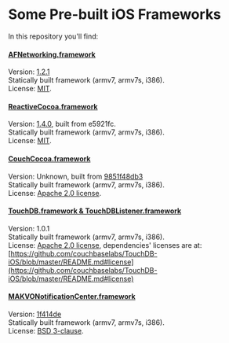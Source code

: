 Some Pre-built iOS Frameworks
=============================

In this repository you'll find:

#### [AFNetworking.framework](https://github.com/AFNetworking/AFNetworking)
Version: [1.2.1](https://github.com/AFNetworking/AFNetworking/commit/215a32e23c0d605983779d12d5026ced5cc2bf28)  
Statically built framework (armv7, armv7s, i386).  
License: [MIT](https://github.com/AFNetworking/AFNetworking/blob/master/LICENSE).

#### [ReactiveCocoa.framework](https://github.com/ReactiveCocoa/ReactiveCocoa)  
Version: [1.4.0](https://github.com/ReactiveCocoa/ReactiveCocoa/tree/v1.4.0), built from e5921fc.  
Statically built framework (armv7, armv7s, i386).  
License: [MIT](http://opensource.org/licenses/MIT).

#### [CouchCocoa.framework](https://github.com/couchbaselabs/CouchCocoa)  
Version: Unknown, built from [9851f48db3](https://github.com/couchbaselabs/CouchCocoa/commit/9851f48db3fb9e0a0bfc695c6421b49dde9c831b)  
Statically built framework (armv7, armv7s, i386).  
License: [Apache 2.0 license](http://www.apache.org/licenses/LICENSE-2.0.html).

#### [TouchDB.framework & TouchDBListener.framework](https://github.com/couchbaselabs/TouchDB-iOS)
Version: 1.0.1  
Statically built framework (armv7, armv7s, i386).  
License: [Apache 2.0 license](http://www.apache.org/licenses/LICENSE-2.0.html), dependencies' licenses are at: [https://github.com/couchbaselabs/TouchDB-iOS/blob/master/README.md#license](https://github.com/couchbaselabs/TouchDB-iOS/blob/master/README.md#license)

#### [MAKVONotificationCenter.framework](https://github.com/mikeash/MAKVONotificationCenter/)
Version: [1f414de](https://github.com/mikeash/MAKVONotificationCenter/commit/1f414de5dd2fd54fad6928a09794431ffa13f30f)  
Statically built framework (armv7, armv7s, i386).  
License: [BSD 3-clause](https://github.com/mikeash/MAKVONotificationCenter/blob/master/LICENSE).


